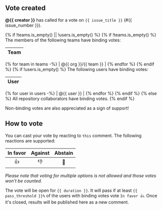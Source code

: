 ## Vote created

**@{{ creator }}** has called for a vote on `{{ issue_title }}` (#{{ issue_number }}).

{% if !teams.is_empty() || !users.is_empty() %}
{% if !teams.is_empty() %}
The members of the following teams have binding votes:

| Team |
| ---- |
{% for team in teams -%}
| @{{ org }}/{{ team }} |
{% endfor %}
{% endif %}
{% if !users.is_empty() %}
The following users have binding votes:

| User |
| ---- |
{% for user in users -%}
| @{{ user }} |
{% endfor %}
{% endif %}
{% else %}
All repository collaborators have binding votes.
{% endif %}

Non-binding votes are also appreciated as a sign of support!

## How to vote

You can cast your vote by reacting to `this` comment. The following reactions are supported:

| In favor | Against | Abstain |
| :------: | :-----: | :-----: |
|    👍     |    👎    |    👀    |

*Please note that voting for multiple options is not allowed and those votes won't be counted.*

The vote will be open for `{{ duration }}`. It will pass if at least `{{ pass_threshold }}%` of the users with binding votes vote `In favor 👍`. Once it's closed, results will be published here as a new comment.
